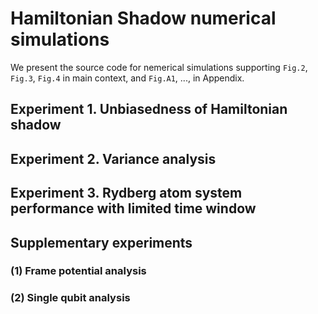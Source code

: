 # Hamiltonian Shadow numerical simulations

We present the source code for nemerical simulations supporting `Fig.2`, `Fig.3`, `Fig.4` in main context, and `Fig.A1`, ..., in Appendix.

## Experiment 1. Unbiasedness of Hamiltonian shadow

## Experiment 2. Variance analysis

## Experiment 3. Rydberg atom system performance with limited time window

## Supplementary experiments

### (1) Frame potential analysis

### (2) Single qubit analysis